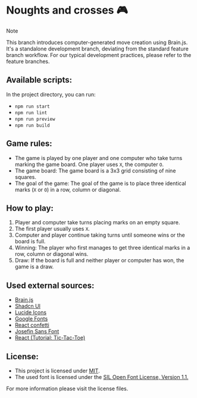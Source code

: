 # Noughts and crosses :video_game:

> [!NOTE]
> This branch introduces computer-generated move creation using Brain.js. It's a standalone development branch, deviating from the standard feature branch workflow. For our typical development practices, please refer to the feature branches.

## Available scripts:

In the project directory, you can run:

- `npm run start`
- `npm run lint`
- `npm run preview`
- `npm run build`

## Game rules:

- The game is played by one player and one computer who take turns marking the game board. One player uses `X`, the computer `O`.
- The game board: The game board is a 3x3 grid consisting of nine squares.
- The goal of the game: The goal of the game is to place three identical marks (`X` or `O`) in a row, column or diagonal.

## How to play:

1. Player and computer take turns placing marks on an empty square.
2. The first player usually uses `X`.
3. Computer and player continue taking turns until someone wins or the board is full.
4. Winning: The player who first manages to get three identical marks in a row, column or diagonal wins.
5. Draw: If the board is full and neither player or computer has won, the game is a draw.

## Used external sources:

- [Brain.js](https://github.com/BrainJS/brain.js)
- [Shadcn UI](https://ui.shadcn.com/)
- [Lucide Icons](https://lucide.dev)
- [Google Fonts](https://fonts.google.com/)
- [React confetti](https://www.npmjs.com/package/react-confetti)
- [Josefin Sans Font](https://github.com/googlefonts/josefinsans)
- [React (Tutorial: Tic-Tac-Toe)](https://react.dev/learn/tutorial-tic-tac-toe)

## License:

- This project is licensed under [MIT](https://github.com/tothlevente/noughts-and-crosses/blob/main/LICENSE).
- The used font is licensed under the [SIL Open Font License, Version 1.1.](https://fonts.google.com/specimen/Josefin+Sans/license)

For more information please visit the license files.

